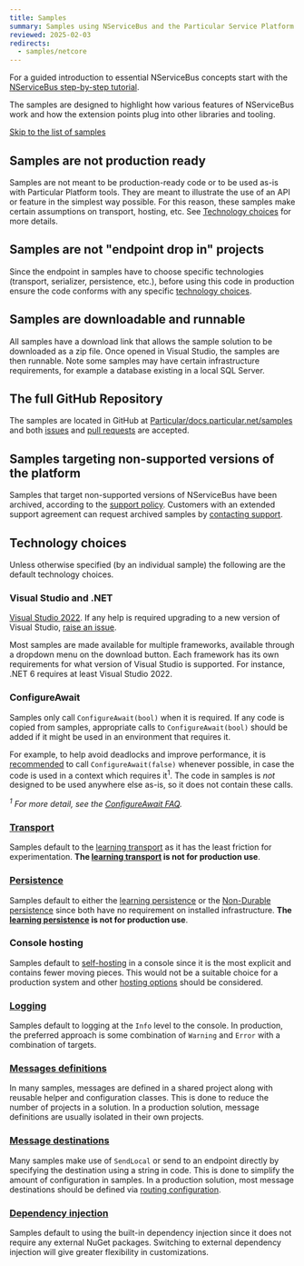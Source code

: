 ```yaml
---
title: Samples
summary: Samples using NServiceBus and the Particular Service Platform
reviewed: 2025-02-03
redirects:
  - samples/netcore
---
```


For a guided introduction to essential NServiceBus concepts start with the [NServiceBus step-by-step tutorial](/tutorials/nservicebus-step-by-step/).

The samples are designed to highlight how various features of NServiceBus work and how the extension points plug into other libraries and tooling.

[Skip to the list of samples](#related-samples)

## Samples are not production ready

Samples are not meant to be production-ready code or to be used as-is with Particular Platform tools. They are meant to illustrate the use of an API or feature in the simplest way possible. For this reason, these samples make certain assumptions on transport, hosting, etc. See [Technology choices](#technology-choices) for more details.

## Samples are not "endpoint drop in" projects

Since the endpoint in samples have to choose specific technologies (transport, serializer, persistence, etc.), before using this code in production ensure the code conforms with any specific [technology choices](./hosting/generic-host/).

## Samples are downloadable and runnable

All samples have a download link that allows the sample solution to be downloaded as a zip file. Once opened in Visual Studio, the samples are then runnable. Note some samples may have certain infrastructure requirements, for example a database existing in a local SQL Server.

## The full GitHub Repository

The samples are located in GitHub at [Particular/docs.particular.net/samples](https://github.com/Particular/docs.particular.net/tree/master/samples) and both [issues](https://github.com/Particular/docs.particular.net/issues) and [pull requests](https://help.github.com/articles/using-pull-requests/) are accepted.

## Samples targeting non-supported versions of the platform

Samples that target non-supported versions of NServiceBus have been archived, according to the [support policy](/nservicebus/upgrades/support-policy.md). Customers with an extended support agreement can request archived samples by [contacting support](https://customers.particular.net).

## Technology choices

Unless otherwise specified (by an individual sample) the following are the default technology choices.

### Visual Studio and .NET

[Visual Studio 2022](https://learn.microsoft.com/en-us/visualstudio/releases/2022/release-notes). If any help is required upgrading to a new version of Visual Studio, [raise an issue](https://github.com/Particular/docs.particular.net/issues).

Most samples are made available for multiple frameworks, available through a dropdown menu on the download button. Each framework has its own requirements for what version of Visual Studio is supported. For instance, .NET 6 requires at least Visual Studio 2022.

### ConfigureAwait

Samples only call `ConfigureAwait(bool)` when it is required. If any code is copied from samples, appropriate calls to `ConfigureAwait(bool)` should be added if it might be used in an environment that requires it.

For example, to help avoid deadlocks and improve performance, it is [recommended](https://docs.microsoft.com/en-us/dotnet/fundamentals/code-analysis/quality-rules/ca2007) to call `ConfigureAwait(false)` whenever possible, in case the code is used in a context which requires it<sup>1</sup>. The code in samples is _not_ designed to be used anywhere else as-is, so it does not contain these calls.

_<sup>1</sup> For more detail, see the [ConfigureAwait FAQ](https://devblogs.microsoft.com/dotnet/configureawait-faq/)._

### [Transport](/transports/)

Samples default to the [learning transport](/transports/learning/) as it has the least friction for experimentation. **The [learning transport](/transports/learning/) is not for production use**.

### [Persistence](/persistence/)

Samples default to either the [learning persistence](/persistence/learning/) or the [Non-Durable persistence](/persistence/non-durable/) since both have no requirement on installed infrastructure. **The [learning persistence](/persistence/learning/) is not for production use**.

### Console hosting

Samples default to [self-hosting](/nservicebus/hosting/) in a console since it is the most explicit and contains fewer moving pieces. This would not be a suitable choice for a production system and other [hosting options](/nservicebus/hosting/) should be considered.

### [Logging](/nservicebus/logging/)

Samples default to logging at the `Info` level to the console. In production, the preferred approach is some combination of `Warning` and `Error` with a combination of targets.

### [Messages definitions](/nservicebus/messaging/messages-events-commands.md)

In many samples, messages are defined in a shared project along with reusable helper and configuration classes. This is done to reduce the number of projects in a solution. In a production solution, message definitions are usually isolated in their own projects.

### [Message destinations](/nservicebus/messaging/routing.md)

Many samples make use of `SendLocal` or send to an endpoint directly by specifying the destination using a string in code. This is done to simplify the amount of configuration in samples. In a production solution, most message destinations should be defined via [routing configuration](/nservicebus/messaging/routing.md).

### [Dependency injection](/nservicebus/dependency-injection/)

Samples default to using the built-in dependency injection since it does not require any external NuGet packages. Switching to external dependency injection will give greater flexibility in customizations.
